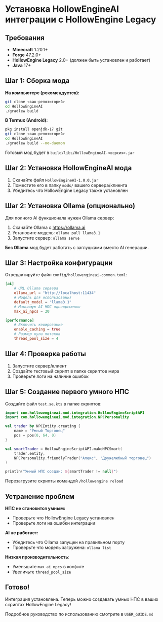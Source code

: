 # Установка HollowEngineAI интеграции с HollowEngine Legacy

## Требования

- **Minecraft** 1.20.1+
- **Forge** 47.2.0+
- **HollowEngine Legacy** 2.0+ (должен быть установлен и работает)
- **Java** 17+

## Шаг 1: Сборка мода

**На компьютере (рекомендуется):**
```bash
git clone <ваш-репозиторий>
cd HollowEngineAI
./gradlew build
```

**В Termux (Android):**
```bash
pkg install openjdk-17 git
git clone <ваш-репозиторий>
cd HollowEngineAI
./gradlew build --no-daemon
```

Готовый мод будет в `build/libs/HollowEngineAI-<версия>.jar`

## Шаг 2: Установка HollowEngineAI мода

1. Скачайте файл `HollowEngineAI-1.0.0.jar`
2. Поместите его в папку `mods/` вашего сервера/клиента
3. Убедитесь что HollowEngine Legacy также установлен

## Шаг 2: Установка Ollama (опционально)

Для полного AI функционала нужен Ollama сервер:

1. Скачайте Ollama с https://ollama.ai
2. Установите модель: `ollama pull llama3.1`
3. Запустите сервер: `ollama serve`

**Без Ollama** мод будет работать с заглушками вместо AI генерации.

## Шаг 3: Настройка конфигурации

Отредактируйте файл `config/hollowengineai-common.toml`:

```toml
[ai]
    # URL Ollama сервера  
    ollama_url = "http://localhost:11434"
    # Модель для использования
    default_model = "llama3.1"
    # Максимум AI НПС одновременно
    max_ai_npcs = 20

[performance]
    # Включить кеширование
    enable_caching = true
    # Размер пула потоков
    thread_pool_size = 4
```

## Шаг 4: Проверка работы

1. Запустите сервер/клиент
2. Создайте тестовый скрипт в папке скриптов мира
3. Проверьте логи на наличие ошибок

## Шаг 5: Создание первого умного НПС

Создайте файл `test.se.kts` в папке скриптов:

```kotlin
import com.hollowengineai.mod.integration.HollowEngineScriptAPI
import com.hollowengineai.mod.integration.NPCPersonality

val trader by NPCEntity.creating {
    name = "Умный Торговец"
    pos = pos(0, 64, 0)
}

val smartTrader = HollowEngineScriptAPI.makeNPCSmart(
    trader.entity,
    NPCPersonality.friendlyTrader("Алекс", "Дружелюбный торговец")
)

println("Умный НПС создан: ${smartTrader != null}")
```

Перезагрузите скрипты командой `/hollowengine reload`

## Устранение проблем

**НПС не становится умным:**
- Проверьте что HollowEngine Legacy установлен
- Проверьте логи на ошибки интеграции

**AI не работает:**  
- Убедитесь что Ollama запущен на правильном порту
- Проверьте что модель загружена: `ollama list`

**Низкая производительность:**
- Уменьшите `max_ai_npcs` в конфиге
- Увеличьте `thread_pool_size`

## Готово!

Интеграция установлена. Теперь можно создавать умных НПС в ваших скриптах HollowEngine Legacy!

Подробное руководство по использованию смотрите в `USER_GUIDE.md`